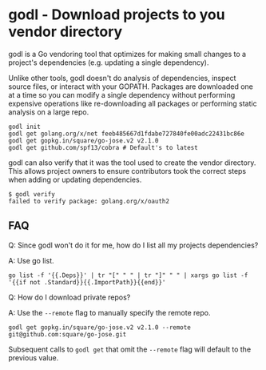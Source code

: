 # godl - Download projects to you vendor directory

godl is a Go vendoring tool that optimizes for making small changes to a project's dependencies (e.g. updating a single dependency).

Unlike other tools, godl doesn't do analysis of dependencies, inspect source files, or interact with your GOPATH. Packages are downloaded one at a time so you can modify a single dependency without performing expensive operations like re-downloading all packages or performing static analysis on a large repo.

```terminal
godl init
godl get golang.org/x/net feeb485667d1fdabe727840fe00adc22431bc86e
godl get gopkg.in/square/go-jose.v2 v2.1.0
godl get github.com/spf13/cobra # Default's to latest
```

godl can also verify that it was the tool used to create the vendor directory. This allows project owners to ensure contributors took the correct steps when adding or updating dependencies.

```terminal
$ godl verify
failed to verify package: golang.org/x/oauth2
```

## FAQ

Q: Since godl won't do it for me, how do I list all my projects dependencies?

A: Use go list.

```terminal
go list -f '{{.Deps}}' | tr "[" " " | tr "]" " " | xargs go list -f '{{if not .Standard}}{{.ImportPath}}{{end}}'
```

Q: How do I download private repos?

A: Use the `--remote` flag to manually specify the remote repo.

```terminal
godl get gopkg.in/square/go-jose.v2 v2.1.0 --remote git@github.com:square/go-jose.git
```

Subsequent calls to `godl get` that omit the `--remote` flag will default to the previous value.
